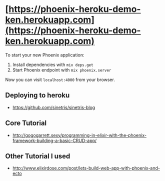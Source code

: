 # [https://phoenix-heroku-demo-ken.herokuapp.com](https://phoenix-heroku-demo-ken.herokuapp.com)

To start your new Phoenix application:

1. Install dependencies with `mix deps.get`
2. Start Phoenix endpoint with `mix phoenix.server`

Now you can visit `localhost:4000` from your browser.


##  Deploying to heroku
* https://github.com/sinetris/sinetris-blog

## Core Tutorial
* http://gogogarrett.sexy/programming-in-elixir-with-the-phoenix-framework-building-a-basic-CRUD-app/

## Other Tutorial I used
* http://www.elixirdose.com/post/lets-build-web-app-with-phoenix-and-ecto
